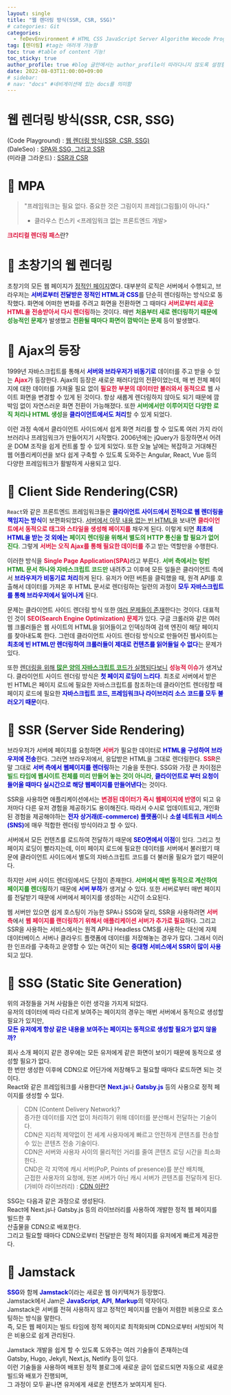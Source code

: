 ```yaml
---
layout: single
title: "웹 렌더링 방식(SSR, CSR, SSG)"
# categories: Git
categories:
  - feDevEnvironment # HTML CSS JavaScript Server Algorithm Wecode Programmers CS Github Blog
tag: [렌더링] #tag는 여러개 가능함
toc: true #table of content 기능!
toc_sticky: true
author_profile: true #blog 글안에서는 author_profile이 따라다니지 않도록 설정함
date: 2022-08-03T11:00:00+09:00
# sidebar:
# nav: "docs" #네비게이션에 있는 docs를 의미함
---
```

<style>
.crimson {
  color: crimson;
  font-weight: bold;
}

.mediumblue {
  color: mediumblue;
  font-weight: bold;
}

.forestgreen {
  color: forestgreen;
  font-weight: bold;
}
</style>

# 웹 렌더링 방식(SSR, CSR, SSG)
(Code Playground) : [웹 렌더링 방식(SSR, CSR, SSG)](https://im-developer.tistory.com/227)  
(DaleSeo) : [SPA와 SSG, 그리고 SSR](https://www.daleseo.com/spa-ssg-ssr/)  
(미라클 그라운드) : [SSR과 CSR](https://miracleground.tistory.com/165)  

# 🔴 MPA
> "프레임워크는 필요 없다. 중요한 것은 그림이지 프레임(그림틀)이 아니다."
> - 클라우스 킨스키 &lt;프레임워크 없는 프론트엔드 개발&gt;

<span class="crimson">크리티컬 렌더링 패스</span>란?

# 🔴 초창기의 웹 렌더링
초창기의 모든 웹 페이지가 <u>정적인 페이지</u>였다. 대부분의 로직은 서버에서 수행되고, 브라우저는 <span class="mediumblue">서버로부터 전달받은 정적인 HTML과 CSS</span>를 단순히 렌더링하는 방식으로 동작했다. 화면에 어떠한 변화를 주려고 화면을 전환하면 그 때마다 <span class="crimson">서버로부터 새로운 HTML을 전송받아서 다시 렌더링</span>하는 것이다. 매번 <span class="forestgreen">처음부터 새로 렌더링하기 때문에 성능적인 문제</span>가 발생했고 <span class="forestgreen">전환될 때마다 화면이 깜박이는 문제</span> 등이 발생했다.

# 🔴 Ajax의 등장
1999년 자바스크립트를 통해서 <span class="mediumblue">서버와 브라우저가 비동기로</span> 데이터를 주고 받을 수 있는 <span class="crimson">Ajax</span>가 등장한다. Ajax의 등장은 새로운 패러다임의 전환이었는데, 매 번 전체 페이지에 대한 데이터를 가져올 필요 없이 <span class="crimson">필요한 부분의 데이터만 불러와서 동적으로</span> 웹 사이트 화면을 변경할 수 있게 된 것이다. 항상 새롭게 렌더링하지 않아도 되기 때문에 깜박임 없이 자연스러운 화면 전환이 가능해졌다. 또한 <span class="forestgreen">서버에서만 이루어지던 다양한 로직 처리나 HTML 생성</span>을 <span class="mediumblue">클라이언트에서도 처리</span>할 수 있게 되었다.

이런 과정 속에서 클라이언트 사이드에서 쉽게 화면 처리를 할 수 있도록 여러 가지 라이브러리나 프레임워크가 만들어지기 시작했다. 2006년에는 jQuery가 등장하면서 어려운 DOM 조작을 쉽게 컨트롤 할 수 있게 되었다. 또한 오늘 날에는 복잡하고 거대해진 웹 어플리케이션을 보다 쉽게 구축할 수 있도록 도와주는 Angular, React, Vue 등의 다양한 프레임워크가 활발하게 사용되고 있다.

# 🔴 Client Side Rendering(CSR)
`React`와 같은 프론트엔드 프레임워크들은 <span class="mediumblue">클라이언트 사이드에서 전적으로 웹 렌더링을 책임지는 방식</span>이 보편화되었다. <u>서버에서 아무 내용 없는 빈 HTML을</u> 보내면 <span class="crimson">클라이언트에서 동적으로 태그와 스타일을 생성해 페이지를</span> 채우게 된다. 이렇게 되면 <span class="mediumblue">최초에 HTML을 받는 것 외에는</span> <span class="forestgreen">페이지 렌더링을 위해서 별도의 HTTP 통신을 할 필요가 없어진다</span>. 그렇게 <span class="crimson">서버는 오직 Ajax를 통해 필요한 데이터를</span> 주고 받는 역할만을 수행한다.

이러한 방식을 <span class="crimson">Single Page Application(SPA)</span>라고 부른다. <span class="forestgreen">서버 측에서는 텅빈 HTML 문서 하나와 자바스크립트 코드만</span> 내려주고 이후에 모든 일들은 클라이언트 측에서 <span class="mediumblue">브라우저가 비동기로 처리</span>하게 된다. 유저가 어떤 버튼을 클릭했을 때, 원격 API를 호출해서 데이터를 가져온 후 HTML 문서로 렌더링하는 일련의 과정이 <span class="mediumblue">모두 자바스크립트를 통해 브라우저에서 일어나게</span> 된다.

문제는 클라이언트 사이드 렌더링 방식 또한 <u>여러 문제들이 존재</u>한다는 것이다. 대표적인 것이 <span class="crimson">SEO(Search Engine Optimization) 문제</span>가 있다. 구글 크롤러와 같은 여러 웹 크롤러들은 웹 사이트의 HTML을 읽어들이고 인덱싱하여 검색 엔진이 해당 페이지를 찾아내도록 한다. 그런데 클라이언트 사이드 렌더링 방식으로 만들어진 웹사이트는 <span class="mediumblue">최초에 빈 HTML만 렌더링하여 크롤러들이 제대로 컨텐츠를 읽어들일 수 없다</span>는 문제가 있다.

또한 <u>렌더링을 위해 <span class="forestgreen">많은 양의 자바스크립트 코드</span>가 실행되다보니</u> <span class="crimson">성능적 이슈</span>가 생겨났다. 클라이언트 사이드 렌더링 방식은 <span class="mediumblue">첫 페이지 로딩이 느리다</span>. 최초로 서버에서 받은 빈 HTML은 페이지 로드에 필요한 자바스크립트를 참조하는데 클라이언트 렌더링할 때 페이지 로드에 필요한 <span class="mediumblue">자바스크립트 코드, 프레임워크나 라이브러리 소스 코드를 모두 불러오기 때문</span>이다.

# 🔴 SSR (Server Side Rendering)
브라우저가 서버에 페이지를 요청하면 <span class="crimson">서버</span>가 필요한 데이터로 <span class="mediumblue">HTML을 구성하여 브라우저에 전송</span>한다. 그러면 브라우저에서, 응답받은 HTML을 그대로 렌더링한다. <span class="crimson">SSR</span>은 말 그대로 <span class="mediumblue">서버 측에서 웹페이지를 렌더링</span>하는 기술을 뜻한다. SSG와 가장 큰 차이점은 <span class="forestgreen">빌드 타임에 웹사이트 전체를 미리 만들어 놓는 것이 아니라</span>, <span class="mediumblue">클라이언트로 부터 요청이 들어올 때마다 실시간으로 해당 웹페이지를 만들어낸다</span>는 것이다.

SSR을 사용하면 애플리케이션에서는 <span class="crimson">변경된 데이터가 즉시 웹페이지에 반영</span>이 되고 유저마다 다른 유저 경험을 제공하기도 용이해진다. 따라서 수시로 업데이트되고, 개인화된 경험을 제공해야하는 <span class="mediumblue">전자 상거래(E-commerce) 플랫폼</span>이나 <span class="mediumblue">소셜 네트워크 서비스(SNS)</span>에 매우 적합한 렌더링 방식이라고 할 수 있다.

서버에서 모든 컨텐츠를 로드하여 전달하기 때문에 <spanq class="mediumblue">SEO면에서 이점</spanq>이 있다. 그리고 첫 페이지 로딩이 빨라지는데, 이미 페이지 로드에 필요한 데이터를 서버에서 불러왔기 때문에 클라이언트 사이드에서 별도의 자바스크립트 코드를 더 불러올 필요가 없기 때문이다.

하지만 서버 사이드 렌더링에서도 단점이 존재한다. <span class="forestgreen">서버에서 매번 동적으로 계산하여 페이지를 렌더링</span>하기 때문에 <span class="mediumblue">서버 부하</span>가 생겨날 수 있다. 또한 서버로부터 매번 페이지를 전달받기 때문에 서버에서 페이지를 생성하는 시간이 소요된다.

웹 서버만 있으면 쉽게 호스팅이 가능한 SPA나 SSG와 달리, SSR을 사용하려면 <span class="crimson">서버 측</span>에서 <span class="crimson">웹 페이지를 랜더링하기 위해서 애플리케이션 서버가 추가로 필요</span>하다. 그리고 SSR을 사용하는 서비스에서는 원격 API나 Headless CMS를 사용하는 대신에 자체 데이터베이스 서버나 클라우드 플랫폼에 데이터를 저장해놓는 경우가 많다. 그래서 이러한 인프라를 구축하고 운영할 수 있는 여건이 되는 <span class="mediumblue">중대형 서비스에서 SSR이 많이 사용</span>되고 있다.

# 🔴 SSG (Static Site Generation)
위의 과정들을 거쳐 사람들은 이런 생각을 가지게 되었다.  
유저의 데이터에 따라 다르게 보여주는 페이지의 경우는 매번 서버에서 동적으로 생성할 필요가 있지만,  
<span class="mediumblue">모든 유저에게 항상 같은 내용을 보여주는 페이지는 동적으로 생성할 필요가 없지 않을까?</span>  

회사 소개 페이지 같은 경우에는 모든 유저에게 같은 화면이 보이기 때문에 동적으로 생성할 필요가 없다.  
한 번만 생성한 이후에 CDN으로 어딘가에 저장해두고 필요할 때마다 로드하면 되는 것이다.  
React와 같은 프레임워크를 사용한다면 <span class="mediumblue">Next.js</span>나 <span class="mediumblue">Gatsby.js</span> 등의 사용으로 정적 페이지를 생성할 수 있다.  

> CDN (Content Delivery Network)?  
증가한 데이터를 지연 없이 처리하기 위해 데이터를 분산해서 전달하는 기술이다.  
CDN은 지리적 제약없이 전 세계 사용자에게 빠르고 안전하게 콘텐츠를 전송할 수 있는 콘텐츠 전송 기술이다.  
CDN은 서버와 사용자 사이의 물리적인 거리를 줄여 콘텐츠 로딩 시간을 최소화한다.  
CND은 각 지역에 캐시 서버(PoP, Points of presence)를 분산 배치해,  
근접한 사용자의 요청에, 원본 서버가 아닌 캐시 서버가 콘텐츠를 전달하게 된다.  
(가비아 라이브러리) : [CDN 이란?](https://library.gabia.com/contents/infrahosting/8985/)  

SSG는 다음과 같은 과정으로 생성된다.  
React에 Next.js나 Gatsby.js 등의 라이브러리를 사용하여 개발한 정적 웹 페이지를 빌드한 후  
산출물을 CDN으로 배포한다.  
그리고 필요할 때마다 CDN으로부터 전달받은 정적 페이지를 유저에게 빠르게 제공한다.  

# 🔴 Jamstack
<span class="mediumblue">SSG</span>와 함께 <span class="mediumblue">Jamstack</span>이라는 새로운 웹 아키텍쳐가 등장했다.  
Jamstack에서 Jam은 <span class="mediumblue">JavaScript</span>, <span class="mediumblue">API</span>, <span class="mediumblue">Markup</span>의 약자이다.  
Jamstack은 <span class="tomato">서버를 전혀 사용하지 않고</span> 정적인 페이지를 만들어 저렴한 비용으로 호스팅하는 방식을 말한다.  
즉, 모든 웹 페이지는 빌드 타임에 정적 페이지로 최적화되며 CDN으로부터 서빙되어 적은 비용으로 쉽게 관리된다.  

Jamstack 개발을 쉽게 할 수 있도록 도와주는 여러 기술들이 존재하는데  
Gatsby, Hugo, Jekyll, Next.js, Netlify 등이 있다.  
이런 기술들을 사용하여 배포된 정적 블로그에 새로운 글이 업로드되면 자동으로 새로운 빌드와 배포가 진행되며,  
그 과정이 모두 끝나면 유저에게 새로운 컨텐츠가 보여지게 된다.  

<!-- ### 2. Link 넣기

```

유형 1: (설명어를 입력) : [gunhee's coding blog](https://gunhee-jeong.github.io/)
유형 2: (URL 자동연결) : <https://gunhee-jeong.github.io/>
유형 3: (동일 파일 내 '문단으로 이동') : [1. Header로 이동](###-1-header)

```

유형 1: (설명어를 입력) : [gunhee's coding blog](https://gunhee-jeong.github.io/)
유형 2: (URL 자동연결) : <https://gunhee-jeong.github.io/>
유형 3: (동일 파일 내 '문단으로 이동') : [1. Header로 이동](#1-header)
유형 3의 방법

1. 특수문자를 제거
2. 스페이스는 -로 바꾸고
3. 대문자는 소문자로!
   그래서 ### 1. Header -> #1-header

## Link: [google][https://www.google.com/]

### 3. 수평선

```

---

```

---

### 4. 라인 바꾸기

```

스페이스바를 2번 눌러주면 다음칸으로
이동할 수 있어요!

```

---

스페이스바를 2번 눌러주면
다음칸으로 이동할 수 있어요!

### 5. list 만들기

```

1. 1번
2. 2번
3. 3번

- 순서없는 list
  - 순서없는 list
    - 순서없는 list

```

1. 1번
2. 2번
3. 3번

- 순서없는 list
  - 순서없는 list
    - 순서없는 list

---

### 6. font 관련

```

**진하게** -> 볼드
_기울여서_ -> 이탤릭체
~~취소선~~ -> 취소선

<ul>밑줄넣기</ul> -> 밑줄
<span style="color:crimson">빨간 글씨</span> -> 글자색
이것이 `인라인` 입니다 -> 인라인 코드
```

**진하게** -> 볼드
_기울여서_ -> 이탤릭체
~~취소선~~ -> 취소선
<u>밑줄넣기</u> -> 밑줄
<span style="color:crimson">빨간 글씨</span>
이것이 `인라인` 입니다 -> 인라인 코드

---

### 7. 인용구문

```
> coding
>
> > JavaScript
```
---

### 8. 이미지 삽입

```
유형1: ('사이즈를 조절' -> HTML 태그 사용) : <img src="https://gunhee-jeong.github.io/assets/images/blogLogo.png" width="300" height="200">
유형2: (이미지 삽입 후 -> 링크 걸기)
[![이미지](https://gunhee-jeong.github.io/assets/images/blogLogo/blogLogo.png)](https://gunhee-jeong.github.io/)
```

유형1: ('사이즈를 조절' -> HTML 태그 사용) : <img src="https://gunhee-jeong.github.io/assets/images/blogLogo.png" width="300" height="200">
유형2: (이미지 삽입 후 -> 링크 걸기)
[![이미지](https://gunhee-jeong.github.io/assets/images/blogLogo.png)](https://gunhee-jeong.github.io/)

### 9. 표 만들기

```
||국어|영어|
| :--- | ---: | :--: |
|건희 | 100점 | 100점
|철수 | 100점 | 100점
```

|      |  국어 | 영어  |
| :--- | ----: | :---: |
| 건희 | 100점 | 100점 |
| 철수 | 100점 | 100점 |

> - header를 넣고 싶은 경우 ---을 사용하고 :을 이용하여 정렬에 사용함!

### 10. 토글 만들기

```
<details>
<summary>여기를 누르세요</summary>
<div markdown="1">
숨겨진 내용
</div>
</details>
```

<details>
<summary>여기를 누르세요</summary>
<div markdown="1">
숨겨진 내용
</div>
</details> -->
